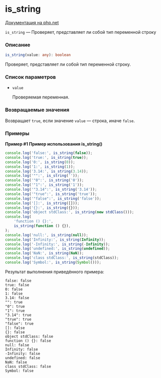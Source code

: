 # is_string

[Документация на php.net](https://www.php.net/manual/ru/function.is-string.php)

`is_string` — Проверяет, представляет ли собой тип переменной строку

### Описание

```ts
is_string(value: any): boolean
```

Проверяет, представляет ли собой тип переменной строку.

### Список параметров

-   `value`

    Проверяемая переменная.

### Возвращаемые значения

Возвращает `true`, если значение `value` — строка, иначе `false`.

### Примеры

**Пример #1 Пример использования is_string()**

```js
console.log('false:', is_string(false));
console.log('true:', is_string(true));
console.log('0:', is_string(0));
console.log('1:', is_string(1));
console.log('3.14:', is_string(3.14));
console.log('"":', is_string(''));
console.log('"0":', is_string('0'));
console.log('"1":', is_string('1'));
console.log('"3.14":', is_string('3.14'));
console.log('"true":', is_string('true'));
console.log('"false":', is_string('false'));
console.log('[]:', is_string([]));
console.log('{}:', is_string({}));
console.log('object stdClass:', is_string(new stdClass()));
console.log(
    'function () {}:',
    is_string(function () {}),
);
console.log('null:', is_string(null));
console.log('Infinity:', is_string(Infinity));
console.log('-Infinity:', is_string(-Infinity));
console.log('undefined:', is_string(undefined));
console.log('NaN:', is_string(NaN));
console.log('class stdClass:', is_string(stdClass));
console.log('Symbol:', is_string(Symbol()));
```

Результат выполнения приведённого примера:

    false: false
    true: false
    0: false
    1: false
    3.14: false
    "": true
    "0": true
    "1": true
    "3.14": true
    "true": true
    "false": true
    []: false
    {}: false
    object stdClass: false
    function () {}: false
    null: false
    Infinity: false
    -Infinity: false
    undefined: false
    NaN: false
    class stdClass: false
    Symbol: false
